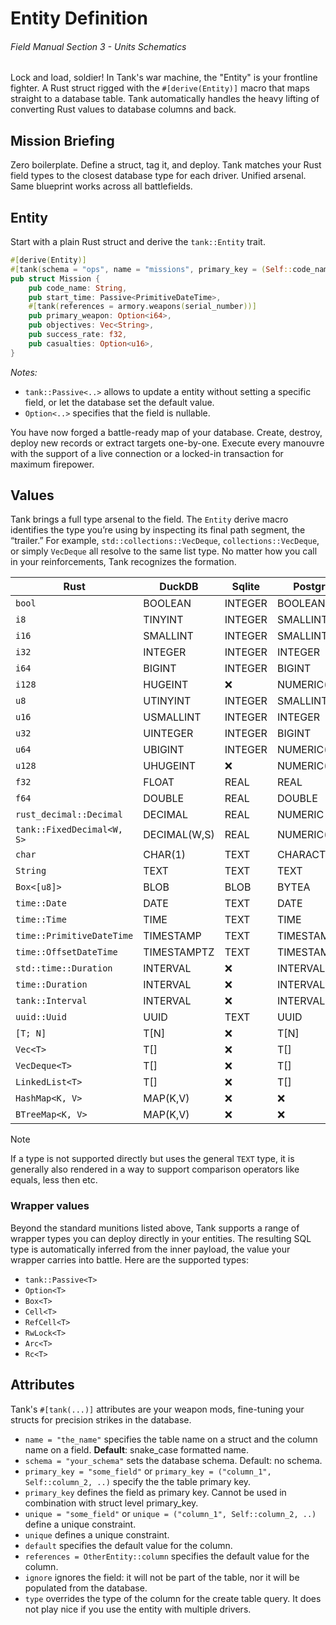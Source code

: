 # Entity Definition
###### *Field Manual Section 3* - Units Schematics
Lock and load, soldier! In Tank's war machine, the "Entity" is your frontline fighter. A Rust struct rigged with the `#[derive(Entity)]` macro that maps straight to a database table. Tank automatically handles the heavy lifting of converting Rust values to database columns and back.

## Mission Briefing
Zero boilerplate. Define a struct, tag it, and deploy. Tank matches your Rust field types to the closest database type for each driver. Unified arsenal. Same blueprint works across all battlefields.

## Entity
Start with a plain Rust struct and derive the `tank::Entity` trait.
```rust
#[derive(Entity)]
#[tank(schema = "ops", name = "missions", primary_key = (Self::code_name, Self::start_time))]
pub struct Mission {
    pub code_name: String,
    pub start_time: Passive<PrimitiveDateTime>,
    #[tank(references = armory.weapons(serial_number))]
    pub primary_weapon: Option<i64>,
    pub objectives: Vec<String>,
    pub success_rate: f32,
    pub casualties: Option<u16>,
}
```
*Notes:*
* `tank::Passive<..>` allows to update a entity without setting a specific field, or let the database set the default value.
* `Option<..>` specifies that the field is nullable.

You have now forged a battle-ready map of your database. Create, destroy,  deploy new records or extract targets one-by-one. Execute every manouvre with the support of a live connection or a locked-in transaction for maximum firepower.

## Values
Tank brings a full type arsenal to the field. The `Entity` derive macro identifies the type you’re using by inspecting its final path segment, the “trailer.” For example, `std::collections::VecDeque`, `collections::VecDeque`, or simply `VecDeque` all resolve to the same list type. No matter how you call in your reinforcements, Tank recognizes the formation.

| Rust                       | DuckDB       | Sqlite  | Postgres     |
| -------------------------- | ------------ | ------- | ------------ |
| `bool`                     | BOOLEAN      | INTEGER | BOOLEAN      |
| `i8`                       | TINYINT      | INTEGER | SMALLINT     |
| `i16`                      | SMALLINT     | INTEGER | SMALLINT     |
| `i32`                      | INTEGER      | INTEGER | INTEGER      |
| `i64`                      | BIGINT       | INTEGER | BIGINT       |
| `i128`                     | HUGEINT      | :x:     | NUMERIC(38)  |
| `u8`                       | UTINYINT     | INTEGER | SMALLINT     |
| `u16`                      | USMALLINT    | INTEGER | INTEGER      |
| `u32`                      | UINTEGER     | INTEGER | BIGINT       |
| `u64`                      | UBIGINT      | INTEGER | NUMERIC(19)  |
| `u128`                     | UHUGEINT     | :x:     | NUMERIC(38)  |
| `f32`                      | FLOAT        | REAL    | REAL         |
| `f64`                      | DOUBLE       | REAL    | DOUBLE       |
| `rust_decimal::Decimal`    | DECIMAL      | REAL    | NUMERIC      |
| `tank::FixedDecimal<W, S>` | DECIMAL(W,S) | REAL    | NUMERIC(W,S) |
| `char`                     | CHAR(1)      | TEXT    | CHARACTER(1) |
| `String`                   | TEXT         | TEXT    | TEXT         |
| `Box<[u8]>`                | BLOB         | BLOB    | BYTEA        |
| `time::Date`               | DATE         | TEXT    | DATE         |
| `time::Time`               | TIME         | TEXT    | TIME         |
| `time::PrimitiveDateTime`  | TIMESTAMP    | TEXT    | TIMESTAMP    |
| `time::OffsetDateTime`     | TIMESTAMPTZ  | TEXT    | TIMESTAMPTZ  |
| `std::time::Duration`      | INTERVAL     | :x:     | INTERVAL     |
| `time::Duration`           | INTERVAL     | :x:     | INTERVAL     |
| `tank::Interval`           | INTERVAL     | :x:     | INTERVAL     |
| `uuid::Uuid`               | UUID         | TEXT    | UUID         |
| `[T; N]`                   | T[N]         | :x:     | T[N]         |
| `Vec<T>`                   | T[]          | :x:     | T[]          |
| `VecDeque<T>`              | T[]          | :x:     | T[]          |
| `LinkedList<T>`            | T[]          | :x:     | T[]          |
| `HashMap<K, V>`            | MAP(K,V)     | :x:     | :x:          |
| `BTreeMap<K, V>`           | MAP(K,V)     | :x:     | :x:          |

> [!NOTE]
> If a type is not supported directly but uses the general `TEXT` type, it is generally also rendered in a way to support comparison operators like equals, less then etc.

### Wrapper values
Beyond the standard munitions listed above, Tank supports a range of wrapper types you can deploy directly in your entities. The resulting SQL type is automatically inferred from the inner payload, the value your wrapper carries into battle. Here are the supported types:
* `tank::Passive<T>`
* `Option<T>`
* `Box<T>`
* `Cell<T>`
* `RefCell<T>`
* `RwLock<T>`
* `Arc<T>`
* `Rc<T>`

## Attributes
Tank's `#[tank(...)]` attributes are your weapon mods, fine-tuning your structs for precision strikes in the database.
- <Badge type="tip" text="struct" /><Badge type="tip" text="field" /> `name = "the_name"` specifies the table name on a struct and the column name on a field. **Default**: snake_case formatted name.
- <Badge type="tip" text="struct" /> `schema = "your_schema"` sets the database schema. Default: no schema.
- <Badge type="tip" text="struct" /> `primary_key = "some_field"` or `primary_key = ("column_1", Self::column_2, ..)` specify the the table primary key.
- <Badge type="tip" text="field" /> `primary_key` defines the field as primary key. Cannot be used in combination with struct level primary_key.
- <Badge type="tip" text="struct" /> `unique = "some_field"` or `unique = ("column_1", Self::column_2, ..)` define a unique constraint.
- <Badge type="tip" text="field" /> `unique` defines a unique constraint.
- <Badge type="tip" text="field" /> `default` specifies the default value for the column.
- <Badge type="tip" text="field" /> `references = OtherEntity::column` specifies the default value for the column.
- <Badge type="tip" text="field" /> `ignore` ignores the field: it will not be part of the table, nor it will be populated from the database.
- <Badge type="tip" text="field" /> `type` overrides the type of the column for the create table query. It does not play nice if you use the entity with multiple drivers.
